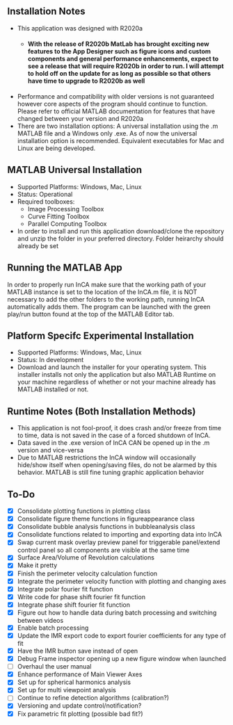 ## Installation Notes
* This application was designed with R2020a
   - #### With the release of R2020b MatLab has brought exciting new features to the App Designer such as figure icons and custom components and general performance enhancements, expect to see a release that will **require** R2020b in order to run. I will attempt to hold off on the update for as long as possible so that others have time to upgrade to R2020b as well
* Performance and compatibility with older versions is not guaranteed however core aspects of the program should continue to function. Please refer to official MATLAB 
  documentation for features that have changed between your version and R2020a
* There are two installation options: A universal installation using the .m MATLAB file and a Windows only .exe. As of now the universal installation option is
  recommended. Equivalent executables for Mac and Linux are being developed.

## MATLAB Universal Installation 
* Supported Platforms: Windows, Mac, Linux
* Status: Operational
* Required toolboxes:
  - Image Processing Toolbox
  - Curve Fitting Toolbox 
  - Parallel Computing Toolbox
* In order to install and run this application download/clone the repository and unzip the folder in your preferred directory. Folder heirarchy should already be set

## Running the MATLAB App
In order to properly run InCA make sure that the working path of your MATLAB instance is set to the location of the InCA.m file, it is NOT necessary to add the other
folders to the working path, running InCA automatically adds them.  The program can be launched with 
the green play/run button found at the top of the MATLAB Editor tab. 


## Platform Specifc Experimental Installation
* Supported Platforms: Windows, Mac, Linux
* Status: In development
* Download and launch the installer for your operating system. This installer installs not only the application but also MATLAB Runtime on your machine regardless of whether or not your machine already
  has MATLAB installed or not.


## Runtime Notes (Both Installation Methods)
* This application is not fool-proof, it does crash and/or freeze from time to time, data is not saved in the case of a forced shutdown of InCA.
* Data saved in the .exe version of InCA CAN be opened up in the .m version and vice-versa
* Due to MATLAB restrictions the InCA window will occasionally hide/show itself when opening/saving files, do not be alarmed by this behavior. MATLAB is still fine tuning graphic application behavior

## To-Do 
- [x] Consolidate plotting functions in plotting class
- [x] Consolidate figure theme functions in figureappearance class
- [x] Consolidate bubble analysis functions in bubbleanalysis class
- [x] Consolidate functions related to importing and exporting data into InCA
- [x] Swap current mask overlay preview panel for triggerable panel/extend control panel so all components are visible at the same time
- [x] Surface Area/Volume of Revolution calculations
- [x] Make it pretty
- [x] Finish the perimeter velocity calculation function
- [x] Integrate the perimeter velocity function with plotting and changing axes
- [x] Integrate polar fourier fit function
- [x] Write code for phase shift fourier fit function
- [x] Integrate phase shift fourier fit function 
- [x] Figure out how to handle data during batch processing and switching between videos 
- [x] Enable batch processing
- [x] Update the IMR export code to export fourier coefficients for any type of fit
- [x] Have the IMR button save instead of open
- [x] Debug Frame inspector opening up a new figure window when launched 
- [ ] Overhaul the user manual 
- [x] Enhance performance of Main Viewer Axes
- [x] Set up for spherical harmonics analysis
- [x] Set up for multi viewpoint analysis
- [ ] Continue to refine detection algorithms (calibration?)
- [x] Versioning and update control/notification?
- [x] Fix parametric fit plotting (possible bad fit?)
